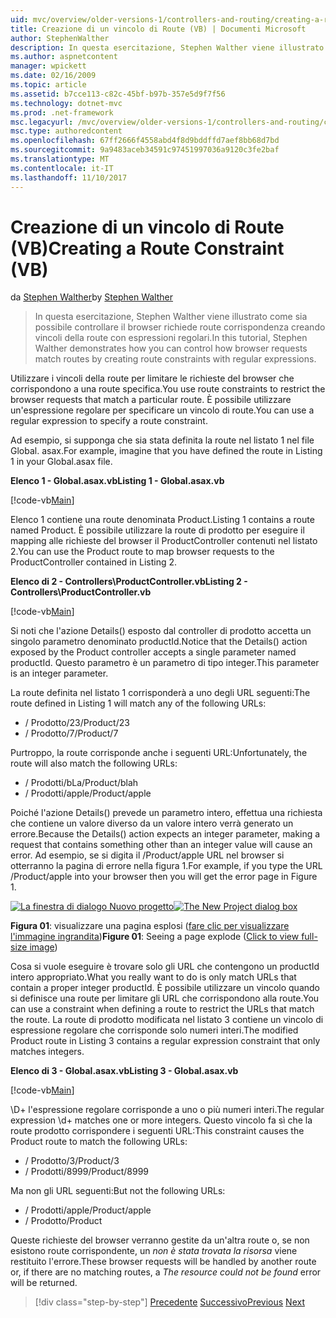 ```yaml
---
uid: mvc/overview/older-versions-1/controllers-and-routing/creating-a-route-constraint-vb
title: Creazione di un vincolo di Route (VB) | Documenti Microsoft
author: StephenWalther
description: In questa esercitazione, Stephen Walther viene illustrato come sia possibile controllare il browser richiede route corrispondenza creando vincoli della route con espressioni regolari.
ms.author: aspnetcontent
manager: wpickett
ms.date: 02/16/2009
ms.topic: article
ms.assetid: b7cce113-c82c-45bf-b97b-357e5d9f7f56
ms.technology: dotnet-mvc
ms.prod: .net-framework
msc.legacyurl: /mvc/overview/older-versions-1/controllers-and-routing/creating-a-route-constraint-vb
msc.type: authoredcontent
ms.openlocfilehash: 67ff2666f4558abd4f8d9bddffd7aef8bb68d7bd
ms.sourcegitcommit: 9a9483aceb34591c97451997036a9120c3fe2baf
ms.translationtype: MT
ms.contentlocale: it-IT
ms.lasthandoff: 11/10/2017
---
```

<a name="creating-a-route-constraint-vb"></a><span data-ttu-id="7bf77-103">Creazione di un vincolo di Route (VB)</span><span class="sxs-lookup"><span data-stu-id="7bf77-103">Creating a Route Constraint (VB)</span></span>
====================
<span data-ttu-id="7bf77-104">da [Stephen Walther](https://github.com/StephenWalther)</span><span class="sxs-lookup"><span data-stu-id="7bf77-104">by [Stephen Walther](https://github.com/StephenWalther)</span></span>

> <span data-ttu-id="7bf77-105">In questa esercitazione, Stephen Walther viene illustrato come sia possibile controllare il browser richiede route corrispondenza creando vincoli della route con espressioni regolari.</span><span class="sxs-lookup"><span data-stu-id="7bf77-105">In this tutorial, Stephen Walther demonstrates how you can control how browser requests match routes by creating route constraints with regular expressions.</span></span>


<span data-ttu-id="7bf77-106">Utilizzare i vincoli della route per limitare le richieste del browser che corrispondono a una route specifica.</span><span class="sxs-lookup"><span data-stu-id="7bf77-106">You use route constraints to restrict the browser requests that match a particular route.</span></span> <span data-ttu-id="7bf77-107">È possibile utilizzare un'espressione regolare per specificare un vincolo di route.</span><span class="sxs-lookup"><span data-stu-id="7bf77-107">You can use a regular expression to specify a route constraint.</span></span>

<span data-ttu-id="7bf77-108">Ad esempio, si supponga che sia stata definita la route nel listato 1 nel file Global. asax.</span><span class="sxs-lookup"><span data-stu-id="7bf77-108">For example, imagine that you have defined the route in Listing 1 in your Global.asax file.</span></span>

<span data-ttu-id="7bf77-109">**Elenco 1 - Global.asax.vb**</span><span class="sxs-lookup"><span data-stu-id="7bf77-109">**Listing 1 - Global.asax.vb**</span></span>

[!code-vb[Main](creating-a-route-constraint-vb/samples/sample1.vb)]

<span data-ttu-id="7bf77-110">Elenco 1 contiene una route denominata Product.</span><span class="sxs-lookup"><span data-stu-id="7bf77-110">Listing 1 contains a route named Product.</span></span> <span data-ttu-id="7bf77-111">È possibile utilizzare la route di prodotto per eseguire il mapping alle richieste del browser il ProductController contenuti nel listato 2.</span><span class="sxs-lookup"><span data-stu-id="7bf77-111">You can use the Product route to map browser requests to the ProductController contained in Listing 2.</span></span>

<span data-ttu-id="7bf77-112">**Elenco di 2 - Controllers\ProductController.vb**</span><span class="sxs-lookup"><span data-stu-id="7bf77-112">**Listing 2 - Controllers\ProductController.vb**</span></span>

[!code-vb[Main](creating-a-route-constraint-vb/samples/sample2.vb)]

<span data-ttu-id="7bf77-113">Si noti che l'azione Details() esposto dal controller di prodotto accetta un singolo parametro denominato productId.</span><span class="sxs-lookup"><span data-stu-id="7bf77-113">Notice that the Details() action exposed by the Product controller accepts a single parameter named productId.</span></span> <span data-ttu-id="7bf77-114">Questo parametro è un parametro di tipo integer.</span><span class="sxs-lookup"><span data-stu-id="7bf77-114">This parameter is an integer parameter.</span></span>

<span data-ttu-id="7bf77-115">La route definita nel listato 1 corrisponderà a uno degli URL seguenti:</span><span class="sxs-lookup"><span data-stu-id="7bf77-115">The route defined in Listing 1 will match any of the following URLs:</span></span>

- <span data-ttu-id="7bf77-116">/ Prodotto/23</span><span class="sxs-lookup"><span data-stu-id="7bf77-116">/Product/23</span></span>
- <span data-ttu-id="7bf77-117">/ Prodotto/7</span><span class="sxs-lookup"><span data-stu-id="7bf77-117">/Product/7</span></span>

<span data-ttu-id="7bf77-118">Purtroppo, la route corrisponde anche i seguenti URL:</span><span class="sxs-lookup"><span data-stu-id="7bf77-118">Unfortunately, the route will also match the following URLs:</span></span>

- <span data-ttu-id="7bf77-119">/ Prodotti/bLa</span><span class="sxs-lookup"><span data-stu-id="7bf77-119">/Product/blah</span></span>
- <span data-ttu-id="7bf77-120">/ Prodotti/apple</span><span class="sxs-lookup"><span data-stu-id="7bf77-120">/Product/apple</span></span>

<span data-ttu-id="7bf77-121">Poiché l'azione Details() prevede un parametro intero, effettua una richiesta che contiene un valore diverso da un valore intero verrà generato un errore.</span><span class="sxs-lookup"><span data-stu-id="7bf77-121">Because the Details() action expects an integer parameter, making a request that contains something other than an integer value will cause an error.</span></span> <span data-ttu-id="7bf77-122">Ad esempio, se si digita il /Product/apple URL nel browser si otterranno la pagina di errore nella figura 1.</span><span class="sxs-lookup"><span data-stu-id="7bf77-122">For example, if you type the URL /Product/apple into your browser then you will get the error page in Figure 1.</span></span>


<span data-ttu-id="7bf77-123">[![La finestra di dialogo Nuovo progetto](creating-a-route-constraint-vb/_static/image1.jpg)](creating-a-route-constraint-vb/_static/image1.png)</span><span class="sxs-lookup"><span data-stu-id="7bf77-123">[![The New Project dialog box](creating-a-route-constraint-vb/_static/image1.jpg)](creating-a-route-constraint-vb/_static/image1.png)</span></span>

<span data-ttu-id="7bf77-124">**Figura 01**: visualizzare una pagina esplosi ([fare clic per visualizzare l'immagine ingrandita](creating-a-route-constraint-vb/_static/image2.png))</span><span class="sxs-lookup"><span data-stu-id="7bf77-124">**Figure 01**: Seeing a page explode ([Click to view full-size image](creating-a-route-constraint-vb/_static/image2.png))</span></span>


<span data-ttu-id="7bf77-125">Cosa si vuole eseguire è trovare solo gli URL che contengono un productId intero appropriato.</span><span class="sxs-lookup"><span data-stu-id="7bf77-125">What you really want to do is only match URLs that contain a proper integer productId.</span></span> <span data-ttu-id="7bf77-126">È possibile utilizzare un vincolo quando si definisce una route per limitare gli URL che corrispondono alla route.</span><span class="sxs-lookup"><span data-stu-id="7bf77-126">You can use a constraint when defining a route to restrict the URLs that match the route.</span></span> <span data-ttu-id="7bf77-127">La route di prodotto modificata nel listato 3 contiene un vincolo di espressione regolare che corrisponde solo numeri interi.</span><span class="sxs-lookup"><span data-stu-id="7bf77-127">The modified Product route in Listing 3 contains a regular expression constraint that only matches integers.</span></span>

<span data-ttu-id="7bf77-128">**Elenco di 3 - Global.asax.vb**</span><span class="sxs-lookup"><span data-stu-id="7bf77-128">**Listing 3 - Global.asax.vb**</span></span>

[!code-vb[Main](creating-a-route-constraint-vb/samples/sample3.vb)]

<span data-ttu-id="7bf77-129">\D+ l'espressione regolare corrisponde a uno o più numeri interi.</span><span class="sxs-lookup"><span data-stu-id="7bf77-129">The regular expression \d+ matches one or more integers.</span></span> <span data-ttu-id="7bf77-130">Questo vincolo fa sì che la route prodotto corrispondere i seguenti URL:</span><span class="sxs-lookup"><span data-stu-id="7bf77-130">This constraint causes the Product route to match the following URLs:</span></span>

- <span data-ttu-id="7bf77-131">/ Prodotto/3</span><span class="sxs-lookup"><span data-stu-id="7bf77-131">/Product/3</span></span>
- <span data-ttu-id="7bf77-132">/ Prodotti/8999</span><span class="sxs-lookup"><span data-stu-id="7bf77-132">/Product/8999</span></span>

<span data-ttu-id="7bf77-133">Ma non gli URL seguenti:</span><span class="sxs-lookup"><span data-stu-id="7bf77-133">But not the following URLs:</span></span>

- <span data-ttu-id="7bf77-134">/ Prodotti/apple</span><span class="sxs-lookup"><span data-stu-id="7bf77-134">/Product/apple</span></span>
- <span data-ttu-id="7bf77-135">/ Prodotto</span><span class="sxs-lookup"><span data-stu-id="7bf77-135">/Product</span></span>

<span data-ttu-id="7bf77-136">Queste richieste del browser verranno gestite da un'altra route o, se non esistono route corrispondente, un *non è stata trovata la risorsa* viene restituito l'errore.</span><span class="sxs-lookup"><span data-stu-id="7bf77-136">These browser requests will be handled by another route or, if there are no matching routes, a *The resource could not be found* error will be returned.</span></span>

>[!div class="step-by-step"]
<span data-ttu-id="7bf77-137">[Precedente](creating-custom-routes-vb.md)
[Successivo](creating-a-custom-route-constraint-vb.md)</span><span class="sxs-lookup"><span data-stu-id="7bf77-137">[Previous](creating-custom-routes-vb.md)
[Next](creating-a-custom-route-constraint-vb.md)</span></span>
